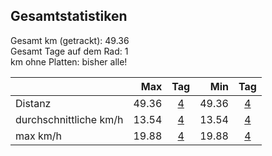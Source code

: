 ## Gesamtstatistiken

Gesamt km (getrackt): 49.36  
Gesamt Tage auf dem Rad: 1  
km ohne Platten: bisher alle!  

|  | Max | Tag | Min | Tag |  
| --- |---:| :---:| ---:| :---:|   
| Distanz | 49.36 | [4](http://www.latinamerica.bike/track/d4) |49.36|[4](http://www.latinamerica.bike/track/d4) |
| durchschnittliche km/h  | 13.54|[4](http://www.latinamerica.bike/track/d4) |13.54|[4](http://www.latinamerica.bike/track/d4) |
| max km/h  | 19.88|[4](http://www.latinamerica.bike/track/d4) |19.88|[4](http://www.latinamerica.bike/track/d4) |
